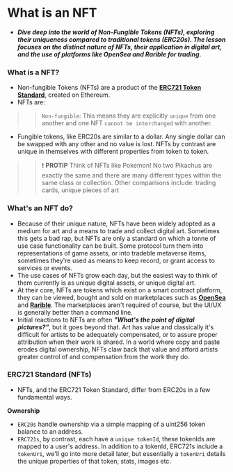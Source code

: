 # What is an NFT
- ***Dive deep into the world of Non-Fungible Tokens (NFTs), exploring their uniqueness compared to traditional tokens (ERC20s). The lesson focuses on the distinct nature of NFTs, their application in digital art, and the use of platforms like OpenSea and Rarible for trading.***

### What is a NFT?
- Non-fungible Tokens (NFTs) are a product of the **[ERC721 Token Standard](https://eips.ethereum.org/EIPS/eip-721)**, created on Ethereum.
- NFTs are:

>> `Non-fungible`: This means they are explicitly `unique` from one another and one NFT `cannot be interchanged` with another.

- Fungible tokens, like ERC20s are similar to a dollar. Any single dollar can be swapped with any other and no value is lost. NFTs by contrast are unique in themselves with different properties from token to token.

>> ❗ **PROTIP** Think of NFTs like Pokemon! No two Pikachus are exactly the same and there are many different types within the same class or collection. Other comparisons include: trading cards, unique pieces of art

### What's an NFT do?
- Because of their unique nature, NFTs have been widely adopted as a medium for art and a means to trade and collect digital art. Sometimes this gets a bad rap, but NFTs are only a standard on which a tonne of use case functionality can be built. Some protocol turn them into representations of game assets, or into tradeble metaverse items, sometimes they're used as means to keep record, or grant access to services or events.
- The use cases of NFTs grow each day, but the easiest way to think of them currently is as unique digital assets, or unique digital art.
- At their core, NFTs are tokens which exist on a smart contract platform, they can be viewed, bought and sold on marketplaces such as **[OpenSea](https://opensea.io/)** and **[Rarible](https://rarible.com/)**. The marketplaces aren't required of course, but the UI/UX is generally better than a command line.
- Initial reactions to NFTs are often _**"What's the point of digital pictures?"**_, but it goes beyond that. Art has value and classically it's difficult for artists to be adequately compensated, or to assure proper attribution when their work is shared. In a world where copy and paste erodes digital ownership, NFTs claw back that value and afford artists greater control of and compensation from the work they do.

### ERC721 Standard (NFTs)
- NFTs, and the ERC721 Token Standard, differ from ERC20s in a few fundamental ways.

**Ownership**
- `ERC20s` handle ownership via a simple mapping of a uint256 token balance to an address.
- `ERC721s`, by contrast, each have a `unique tokenId`, these tokenIds are mapped to a user's address. In addition to a tokenId, ERC721s include a `tokenUri`, we'll go into more detail later, but essentially a `tokenUri` details the unique properties of that token, stats, images etc.
